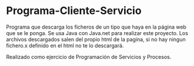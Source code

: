 # Programa-Cliente-Servicio
Programa que descarga los ficheros de un tipo que haya en la página web que se le ponga.
Se usa Java con Java.net para realizar este proyecto.
Los archivos descargados salen del propio html de la pagina, si no hay ningun fichero.x definido en el html no te lo descargará.

Realizado como ejercicio de Programación de Servicios y Procesos.
